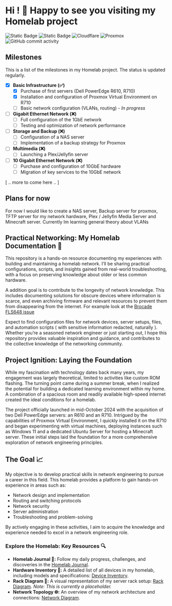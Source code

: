 # Hi ! 👋 Happy to see you visiting my Homelab project

![Static Badge](https://img.shields.io/badge/LAN_speed-1GbE-%237ef728?style=for-the-badge)
![Static Badge](https://img.shields.io/badge/Services_status-Down-%23f72847?style=for-the-badge)
![Cloudflare](https://img.shields.io/badge/Cloudflare-F38020?style=for-the-badge&logo=Cloudflare&logoColor=white)
![Proxmox](https://img.shields.io/badge/proxmox-proxmox?style=for-the-badge&logo=proxmox&logoColor=%23E57000&labelColor=%232b2a33&color=%232b2a33)
![GitHub commit activity](https://img.shields.io/github/commit-activity/t/AndreansxTech/Homelab-2025?style=for-the-badge&logo=github)


## Milestones

This is a list of the milestones in my Homelab project. The status is updated regularly.

- [x] **Basic Infrastructure (✅)**
    - [x] Purchase of first servers (Dell PowerEdge R610, R710)
    - [x] Installation and configuration of Proxmox Virtual Environment on R710
    - [ ] Basic network configuration (VLANs, routing) - *In progress*
- [ ] **Gigabit Ethernet Network (❌)**
    - [ ] Full configuration of the 1GbE network
    - [ ] Testing and optimization of network performance
- [ ] **Storage and Backup (❌)**
    - [ ] Configuration of a NAS server
    - [ ] Implementation of a backup strategy for Proxmox
- [ ] **Multimedia (❌)**
    - [ ] Launching a Plex/Jellyfin server
- [ ] **10 Gigabit Ethernet Network (❌)**
    - [ ] Purchase and configuration of 10GbE hardware
    - [ ] Migration of key services to the 10GbE network

[ .. more to come here .. ]

## Plans for now

For now I would like to create a NAS server, Backup server for proxmox, TFTP server for my network hardware, Plex / Jellyfin Media Server and Minecraft server.
Currently Im learning general theory about VLANs


## Practical Networking: My Homelab Documentation 🧐

This repository is a hands-on resource documenting my experiences with building and maintaining a homelab network. I’ll be sharing practical configurations, scripts, and insights gained from real-world troubleshooting, with a focus on preserving knowledge about older or less common hardware.

A addition goal is to contribute to the longevity of network knowledge. This includes documenting solutions for obscure devices where information is scarce, and even archiving firmware and relevant resources to prevent them from disappearing from the internet. For example look at the <a href=”https://github.com/AndreansxTech/My-homelab/blob/main/projects%40home/Brocade-FLS648-firmware-issue/overwiew.md”>Brocade FLS648 issue</a>

Expect to find configuration files for network devices, server setups, files, and automation scripts ( with sensitive information redacted, naturally ). Whether you’re a seasoned network engineer or just starting out, I hope this repository provides valuable inspiration and guidance, and contributes to the collective knowledge of the networking community.

## Project Ignition: Laying the Foundation

While my fascination with technology dates back many years, my engagement was largely theoretical, limited to activities like custom ROM flashing. The turning point came during a summer break, when I realized the potential for building a dedicated learning environment within my home. A combination of a spacious room and readily available high-speed internet created the ideal conditions for a homelab.

The project officially launched in mid-October 2024 with the acquisition of two Dell PowerEdge servers: an R610 and an R710. Intrigued by the capabilities of Proxmox Virtual Environment, I quickly installed it on the R710 and began experimenting with virtual machines, deploying instances such as Windows 11 and a dedicated Ubuntu Server for hosting a Minecraft server. These initial steps laid the foundation for a more comprehensive exploration of network engineering principles.

## The Goal 📈

My objective is to develop practical skills in network engineering to pursue a career in this field. This homelab provides a platform to gain hands-on experience in areas such as:

*   Network design and implementation
*   Routing and switching protocols
*   Network security
*   Server administration
*   Troubleshooting and problem-solving

By actively engaging in these activities, I aim to acquire the knowledge and experience needed to excel in a network engineering role.


<!--
### Navigate the Homelab: Essential Resources

*   [<img src="https://img.shields.io/badge/Homelab%20Journal-Read%20Now-blue?style=for-the-badge" alt="Homelab Journal">](https://github.com/AndreansxTech/My-homelab/blob/main/docs/journal.md) - Daily progress and insights.
*   [<img src="https://img.shields.io/badge/Device%20Inventory-View%20List-green" alt="Device Inventory">](https://github.com/AndreansxTech/Homelab-2025/blob/main/Inventory/devices.md) - A complete hardware list.
*   [<img src="https://img.shields.io/badge/Rack%20Diagram-See%20Visual-orange" alt="Rack Diagram">](https://github.com/AndreansxTech/Homelab-2025/blob/main/Inventory/rack-diagram-placeholder) - *Placeholder - Coming Soon!*
*   [<img src="https://img.shields.io/badge/Network%20Topology-Explore%20Arch-purple" alt="Network Topology Diagram">](https://github.com/AndreansxTech/My-homelab/blob/main/docs/general-network-topology.png) - Network Architecture Overview-->



### Explore the Homelab: Key Resources 🔍

*   **Homelab Journal 📝:** Follow my daily progress, challenges, and discoveries in the [Homelab Journal](https://github.com/AndreansxTech/My-homelab/blob/main/docs/journal.md).
*   **Hardware Inventory 🧰:**  A detailed list of all devices in my homelab, including models and specifications: [Device Inventory](https://github.com/AndreansxTech/Homelab-2025/blob/main/Inventory/devices.md).
*   **Rack Diagram 🏢:** A visual representation of my server rack setup: [Rack Diagram](https://github.com/AndreansxTech/Homelab-2025/blob/main/Inventory/rack-diagram-placeholder). *Note: This is currently a placeholder.*
*   **Network Topology 🌐:**  An overview of my network architecture and connections: [Network Diagram](https://github.com/AndreansxTech/My-homelab/blob/main/docs/general-network-topology.png).
 